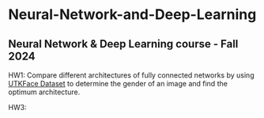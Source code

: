 # Neural-Network-and-Deep-Learning
## Neural Network &amp; Deep Learning course - Fall 2024

HW1: Compare different architectures of fully connected networks by using [UTKFace Dataset](https://susanqq.github.io/UTKFace/) to determine the gender of an image and find the optimum architecture.

HW3: 
